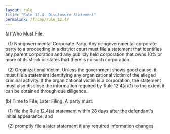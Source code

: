 ```yaml
---
layout: rule
title: "Rule 12.4. Disclosure Statement"
permalink: /frcmp/rule_12.4/
---
```


(a) Who Must File.


&nbsp;&nbsp;(1) Nongovernmental Corporate Party. Any nongovernmental corporate party to a proceeding in a district court must file a statement that identifies any parent corporation and any publicly held corporation that owns 10% or more of its stock or states that there is no such corporation.


&nbsp;&nbsp;(2) Organizational Victim. Unless the government shows good cause, it must file a statement identifying any organizational victim of the alleged criminal activity. If the organizational victim is a corporation, the statement must also disclose the information required by Rule 12.4(a)(1) to the extent it can be obtained through due diligence.


(b) Time to File; Later Filing. A party must:


&nbsp;&nbsp;(1) file the Rule 12.4(a) statement within 28 days after the defendant's initial appearance; and


&nbsp;&nbsp;(2) promptly file a later statement if any required information changes.

